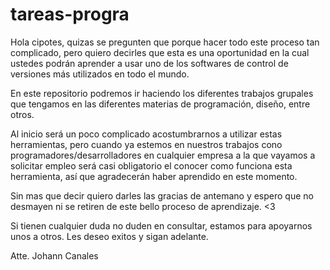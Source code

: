 # tareas-progra
Hola cipotes, quizas se pregunten que porque hacer todo este proceso tan complicado, pero quiero decirles que esta es una oportunidad en la cual ustedes podrán aprender a usar uno de los softwares de control de versiones más utilizados en todo el mundo.

En este repositorio podremos ir haciendo los diferentes trabajos grupales que tengamos en las diferentes materias de programación, diseño, entre otros.

Al inicio será un poco complicado acostumbrarnos a utilizar estas herramientas, pero cuando ya estemos en nuestros trabajos cono programadores/desarrolladores en cualquier empresa a la que vayamos a solicitar empleo será casi obligatorio el conocer como funciona esta herramienta, así que agradecerán haber aprendido en este momento.

Sin mas que decir quiero darles las gracias de antemano y espero que no desmayen ni se retiren de este bello proceso de aprendizaje. <3

Si tienen cualquier duda no duden en consultar, estamos para apoyarnos unos a otros.
Les deseo exitos y sigan adelante.

Atte. Johann Canales
